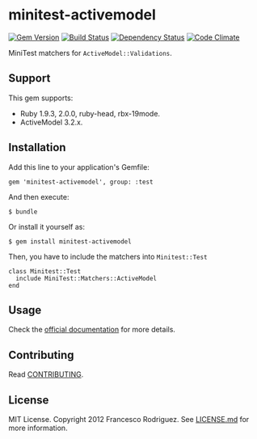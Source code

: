 # minitest-activemodel

[![Gem Version](http://img.shields.io/gem/v/minitest-activemodel.svg)](https://rubygems.org/gems/minitest-activemodel)
[![Build Status](https://secure.travis-ci.org/frodsan/minitest-activemodel.svg?branch=master)](http://travis-ci.org/frodsan/minitest-activemodel)
[![Dependency Status](https://gemnasium.com/frodsan/minitest-activemodel.svg)](https://gemnasium.com/frodsan/minitest-activemodel)
[![Code Climate](https://codeclimate.com/github/frodsan/minitest-activemodel.svg)](https://codeclimate.com/github/frodsan/minitest-activemodel)

MiniTest matchers for `ActiveModel::Validations`.

## Support

This gem supports:

+ Ruby 1.9.3, 2.0.0, ruby-head, rbx-19mode.
+ ActiveModel 3.2.x.

## Installation

Add this line to your application's Gemfile:

    gem 'minitest-activemodel', group: :test

And then execute:

    $ bundle

Or install it yourself as:

    $ gem install minitest-activemodel

Then, you have to include the matchers into `Minitest::Test`

    class Minitest::Test
      include MiniTest::Matchers::ActiveModel
    end

## Usage

Check the [official documentation](http://rubydoc.info/github/frodsan/minitest-activemodel/master/frames)
for more details.

## Contributing

Read [CONTRIBUTING](https://github.com/frodsan/minitest-activemodel/blob/master/CONTRIBUTING.md).

## License

MIT License. Copyright 2012 Francesco Rodriguez. See [LICENSE.md](https://github.com/frodsan/minitest-activemodel/blob/master/LICENSE.md)
for more information.

